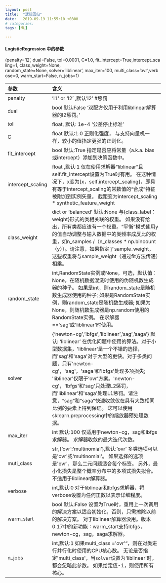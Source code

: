 ```yaml
---
layout: post
title:  "逻辑回归"
date:   2019-09-19 11:55:10 +0800
# categories: 
tags: [ML]

---
```

#### LogisticRegression 中的参数

(penalty=’l2’, dual=False, tol=0.0001, C=1.0, fit_intercept=True,intercept_scaling=1, class_weight=None, 
random_state=None, solver=’liblinear’, max_iter=100, multi_class=’ovr’,verbose=0, warm_start=False, n_jobs=1)

|参数|含义|
|:------|:----|
|penalty|’l1’ or ‘l2’ ,默认’l2’ #惩罚|
|dual|bool 默认False ‘双配方仅用于利用liblinear解算器的l2惩罚。’|
|tol| float, 默认: 1e-4 ‘公差停止标准’|
|C|float 默认:1.0 正则化强度， 与支持向量机一样，较小的值指定更强的正则化。|
|fit_intercept|bool 默认:True 指定是否应将常量（a.k.a. bias或intercept）添加到决策函数中。|
|intercept_scaling|float ,默认:1 仅在使用求解器“liblinear”且self.fit_intercept设置为True时有用。 在这种情况下，x变为[x，self.intercept_scaling]，即具有等于intercept_scaling的常数值的“合成”特征被附加到实例矢量。 截距变为intercept_scaling * synthetic_feature_weight|
|class_weight| dict or ‘balanced’ 默认:None 与{class_label：weight}形式的类相关联的权重。 如果没有给出，所有类都应该有一个权重。“平衡”模式使用y的值自动调整与输入数据中的类频率成反比的权重，如n_samples /（n_classes * np.bincount（y））。请注意，如果指定了sample_weight，这些权重将与sample_weight（通过fit方法传递）相乘。|
|random_state|int,RandomState实例或None，可选，默认值：None，在随机数据混洗时使用的伪随机数生成器的种子。 如果是int，则random_state是随机数生成器使用的种子; 如果是RandomState实例，则random_state是随机数生成器; 如果为None，则随机数生成器是np.random使用的RandomState实例。 在求解器=='sag'或'liblinear'时使用。|
|solver|{‘newton-cg’,’lbfgs’,’liblinear’,’sag’,’saga’} 默认: ‘liblinear’ 在优化问题中使用的算法。对于小型数据集，'liblinear'是一个不错的选择，而'sag'和'saga'对于大型的更快。对于多类问题，只有'newton-cg'，'sag'，'saga'和'lbfgs'处理多项损失; 'liblinear'仅限于’ovr’方案。'newton-cg'，'lbfgs'和'sag'只处理L2惩罚，而'liblinear'和'saga'处理L1惩罚。请注意，“sag”和“saga”快速收敛仅在具有大致相同比例的要素上得到保证。 您可以使用sklearn.preprocessing中的缩放器预处理数据。|
|max_iter| int 默认:100 仅适用于newton-cg，sag和lbfgs求解器。 求解器收敛的最大迭代次数。|
|muti_class|str,{‘ovr’:’multinomial’},默认:’ovr’ 多类选项可以是'ovr'或'multinomial'。 如果选择的选项是'ovr'，那么二元问题适合每个标签。 另外，最小化损失是整个概率分布中的多项式损失拟合。 不适用于liblinear解算器。|
|verbose| int,默认:0 对于liblinear和lbfgs求解器，将verbose设置为任何正数以表示详细程度。|
|warm_start|bool 默认:False 设置为True时，重用上一次调用的解决方案以适合初始化，否则，只需擦除以前的解决方案。 对于liblinear解算器没用。版本0.17中的新功能：warm_start支持lbfgs，newton-cg，sag，saga求解器。|
|n_jobs|int,默认:1 如果multi_class ='ovr'“，则在对类进行并行化时使用的CPU核心数。 无论是否指定'multi_class'，当``solver``设置为'liblinear'时，都会忽略此参数。 如果给定值-1，则使用所有核心。|
